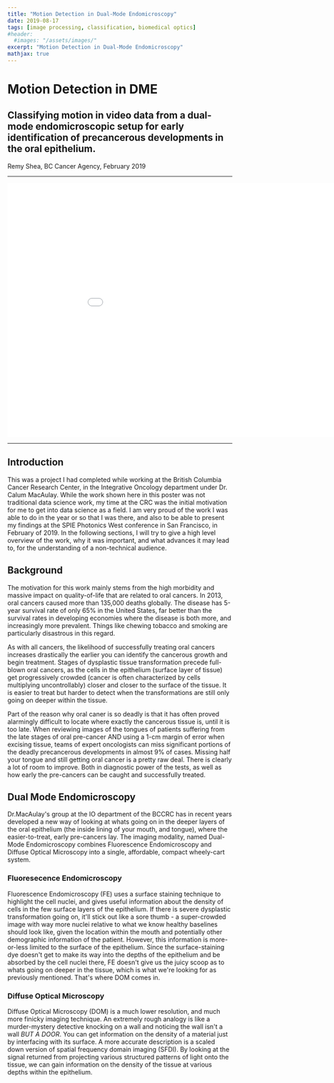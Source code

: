 ```yaml
---
title: "Motion Detection in Dual-Mode Endomicroscopy"
date: 2019-08-17
tags: [image processing, classification, biomedical optics]
#header:
  #images: "/assets/images/"
excerpt: "Motion Detection in Dual-Mode Endomicroscopy"
mathjax: true
---
```

# Motion Detection in DME
## Classifying motion in video data from a dual-mode endomicroscopic setup for early identification of precancerous developments in the oral epithelium.

Remy Shea, BC Cancer Agency, February 2019

---

<iframe src="{{ site.url }}{{ site.baseurl }}/assets/pdfs/DME Poster BCCRC.pdf" frameborder="0" frameborder="0" width="960" height="569" allowfullscreen="true" mozallowfullscreen="true" webkitallowfullscreen="true">
</iframe>

---

## Introduction
This was a project I had completed while working at the British Columbia Cancer Research Center, in the Integrative Oncology department under Dr. Calum MacAulay. While the work shown here in this poster was not traditional data science work, my time at the CRC was the initial motivation for me to get into data science as a field. I am very proud of the work I was able to do in the year or so that I was there, and also to be able to present my findings at the SPIE Photonics West conference in San Francisco, in February of 2019. In the following sections, I will try to give a high level overview of the work, why it was important, and what advances it may lead to, for the understanding of a non-technical audience.

## Background
The motivation for this work mainly stems from the high morbidity and massive impact on quality-of-life that are related to oral cancers. In 2013, oral cancers caused more than 135,000 deaths globally. The disease has 5-year survival rate of only 65% in the United States, far better than the survival rates in developing economies where the disease is both more, and increasingly more prevalent. Things like chewing tobacco and smoking are particularly disastrous in this regard.

As with all cancers, the likelihood of successfully treating oral cancers increases drastically the earlier you can identify the cancerous growth and begin treatment. Stages of dysplastic tissue transformation precede full-blown oral cancers, as the cells in the epithelium (surface layer of tissue) get progressively crowded (cancer is often characterized by cells multiplying uncontrollably) closer and closer to the surface of the tissue. It is easier to treat but harder to detect when the transformations are still only going on deeper within the tissue.

Part of the reason why oral caner is so deadly is that it has often proved alarmingly difficult to locate where exactly the cancerous tissue is, until it is too late. When reviewing images of the tongues of patients suffering from the late stages of oral pre-cancer AND using a 1-cm margin of error when excising tissue, teams of expert oncologists can miss significant portions of the deadly precancerous developments in almost 9% of cases. Missing half your tongue and still getting oral cancer is a pretty raw deal. There is clearly a lot of room to improve. Both in diagnostic power of the tests, as well as how early the pre-cancers can be caught and successfully treated.

## Dual Mode Endomicroscopy
Dr.MacAulay's group at the IO department of the BCCRC has in recent years developed a new way of looking at whats going on in the deeper layers of the oral epithelium (the inside lining of your mouth, and tongue), where the easier-to-treat, early pre-cancers lay. The imaging modality, named Dual-Mode Endomicroscopy combines Fluorescence Endomicroscopy and Diffuse Optical Microscopy into a single, affordable, compact wheely-cart system.

### Fluoresecence Endomicroscopy
Fluorescence Endomicroscopy (FE) uses a surface staining technique to highlight the cell nuclei, and gives useful information about the density of cells in the few surface layers of the epithelium. If there is severe dysplastic transformation going on, it'll stick out like a sore thumb - a super-crowded image with way more nuclei relative to what we know healthy baselines should look like, given the location within the mouth and potentially other demographic information of the patient. However, this information is more-or-less limited to the surface of the epithelium. Since the surface-staining dye doesn't get to make its way into the depths of the epithelium and be absorbed by the cell nuclei there, FE doesn't give us the juicy scoop as to whats going on deeper in the tissue, which is what we're looking for as previously mentioned. That's where DOM comes in.

### Diffuse Optical Microscopy
Diffuse Optical Microscopy (DOM) is a much lower resolution, and much more finicky imaging technique. An extremely rough analogy is like a murder-mystery detective knocking on a wall and noticing the wall isn't a wall *BUT A DOOR*. You can get information on the density of a material just by interfacing with its surface. A more accurate description is a scaled down version of spatial frequency domain imaging (SFDI). By looking at the signal returned from projecting various structured patterns of light onto the tissue, we can gain information on the density of the tissue at various depths within the epithelium.
